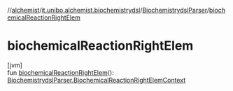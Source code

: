 //[alchemist](../../../index.md)/[it.unibo.alchemist.biochemistrydsl](../index.md)/[BiochemistrydslParser](index.md)/[biochemicalReactionRightElem](biochemical-reaction-right-elem.md)

# biochemicalReactionRightElem

[jvm]\
fun [biochemicalReactionRightElem](biochemical-reaction-right-elem.md)(): [BiochemistrydslParser.BiochemicalReactionRightElemContext](-biochemical-reaction-right-elem-context/index.md)
